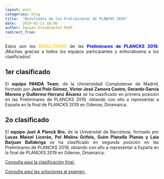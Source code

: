 ```yaml
---
layout: post
categories: blog
title:  "Resultados de las Preliminares de PLANCKS 2019"
date:   2019-03-21 10:00
author: Equipo Estudiantes RSEF
redirect_from:
---
```


<p style="text-align: justify">Estos son los <span style="color: #FFD700; font-weight:bold">RESULTADOS</span> de las 
<span style="color:blue;font-weight:bold">Preliminares de PLANCKS 2019</span>. ¡Muchas gracias a todos los equipos
participantes y enhorabuena a los clasificados!
</p>

<div class="container">
    <div class="section">
      <!--   Icon Section   -->
      <div class="row">
        <div class="col s12 m6">
          <div class="icon-block">
            <h2 class="center">1er clasificado</h2>

   <p style="text-align: justify">El <strong>equipo PANDA Team</strong>, de la Univerisidad Complutense de Madrid, formado por <strong>José Polo Gómez, Víctor José Zamora Castro, Gerardo García Moreno y Guillermo Herranz Álvarez</strong> se ha clasificado en primera posición en las Preliminares de PLANCKS 2019, obtando con ello a representar a España en la final de PLANCKS 2019 en Odense, Dinamarca.</p>
          </div>
        </div>

   <div class="col s12 m6">
    <div class="icon-block">
      <h2 class="center">2o clasificado</h2>

   <p style="text-align: justify">El <strong>equipo Just A Planck Bro</strong>, de la Universitat de Barcelona, formado por <strong>Lucas Maisel Licerán, Pol Molina Grifols, Guim Planella Planas y Laia Barjuan Ballabriga</strong> se ha clasificado en segunda posición en las Preliminares de PLANCKS 2019, obtando con ello a representar a España en  la final de PLANCKS 2019 en Odense, Dinamarca.</p>
         </div>
      </div>
    </div>
  </div>
</div>


<p style="text-align: justify"><a href="https://drive.google.com/file/d/1pDZeM4tCtcAAow2zZcDUndNeilce7WmT/view?usp=sharing">Consulta aquí la clasificación final.</a>
</p>

<p style="text-align: justify"><a href="https://drive.google.com/file/d/1kk3qMyBZhiTqoSmCGgj2XrBSYmKdphzu/view?usp=sharing">Consulta aquí las soluciones al examen.</a>
</p>

